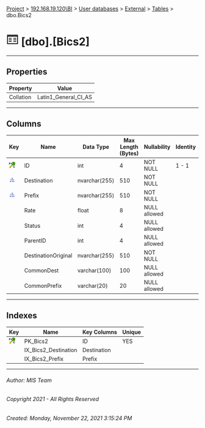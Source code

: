 #### 

[Project](../../../../index.md) > [192.168.19.120\\BI](../../../index.md) > [User databases](../../index.md) > [External](../index.md) > [Tables](Tables.md) > dbo.Bics2

# ![Tables](../../../../Images/Table32.png) [dbo].[Bics2]

---

## <a name="#properties"></a>Properties

| Property | Value |
|---|---|
| Collation | Latin1_General_CI_AS |


---

## <a name="#columns"></a>Columns

| Key | Name | Data Type | Max Length (Bytes) | Nullability | Identity | Default |
|---|---|---|---|---|---|---|
| [![Cluster Primary Key PK_Bics2: ID](../../../../Images/pkcluster.png)](#indexes) | ID | int | 4 | NOT NULL | 1 - 1 |  |
| [![Indexes IX_Bics2_Destination](../../../../Images/Index.png)](#indexes) | Destination | nvarchar(255) | 510 | NOT NULL |  |  |
| [![Indexes IX_Bics2_Prefix](../../../../Images/Index.png)](#indexes) | Prefix | nvarchar(255) | 510 | NOT NULL |  |  |
|  | Rate | float | 8 | NULL allowed |  |  |
|  | Status | int | 4 | NULL allowed |  | ((0)) |
|  | ParentID | int | 4 | NULL allowed |  |  |
|  | DestinationOriginal | nvarchar(255) | 510 | NOT NULL |  |  |
|  | CommonDest | varchar(100) | 100 | NULL allowed |  |  |
|  | CommonPrefix | varchar(20) | 20 | NULL allowed |  |  |


---

## <a name="#indexes"></a>Indexes

| Key | Name | Key Columns | Unique |
|---|---|---|---|
| [![Cluster Primary Key PK_Bics2: ID](../../../../Images/pkcluster.png)](#indexes) | PK_Bics2 | ID | YES |
|  | IX_Bics2_Destination | Destination |  |
|  | IX_Bics2_Prefix | Prefix |  |


---

###### Author:  MIS Team

###### Copyright 2021 - All Rights Reserved

###### Created: Monday, November 22, 2021 3:15:24 PM

